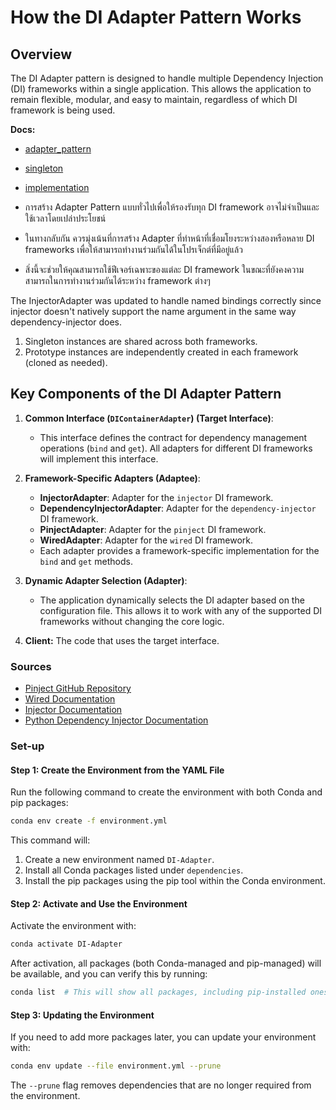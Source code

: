 # How the DI Adapter Pattern Works

## Overview
The DI Adapter pattern is designed to handle multiple Dependency Injection (DI) frameworks within a single application. This allows the application to remain flexible, modular, and easy to maintain, regardless of which DI framework is being used. 

**Docs:**
- [adapter_pattern](docs/adapter_pattern.md)
- [singleton](docs/singleton.md)
- [implementation](docs/implementation.md)

- การสร้าง Adapter Pattern แบบทั่วไปเพื่อให้รองรับทุก DI framework อาจไม่จำเป็นและใช้เวลาโดยเปล่าประโยชน์
- ในทางกลับกัน ควรมุ่งเน้นที่การสร้าง Adapter ที่ทำหน้าที่เชื่อมโยงระหว่างสองหรือหลาย DI frameworks เพื่อให้สามารถทำงานร่วมกันได้ในโปรเจ็กต์ที่มีอยู่แล้ว
- สิ่งนี้จะช่วยให้คุณสามารถใช้ฟีเจอร์เฉพาะของแต่ละ DI framework ในขณะที่ยังคงความสามารถในการทำงานร่วมกันได้ระหว่าง framework ต่างๆ

 The InjectorAdapter was updated to handle named bindings correctly since injector doesn't natively support the name argument in the same way dependency-injector does.

1. Singleton instances are shared across both frameworks.
2. Prototype instances are independently created in each framework (cloned as needed).

## Key Components of the DI Adapter Pattern

1. **Common Interface (`DIContainerAdapter`) (Target Interface)**: 
   - This interface defines the contract for dependency management operations (`bind` and `get`). All adapters for different DI frameworks will implement this interface.

2. **Framework-Specific Adapters (Adaptee)**:
   - **InjectorAdapter**: Adapter for the `injector` DI framework.
   - **DependencyInjectorAdapter**: Adapter for the `dependency-injector` DI framework.
   - **PinjectAdapter**: Adapter for the `pinject` DI framework.
   - **WiredAdapter**: Adapter for the `wired` DI framework.
   - Each adapter provides a framework-specific implementation for the `bind` and `get` methods.

3. **Dynamic Adapter Selection (Adapter)**:
   - The application dynamically selects the DI adapter based on the configuration file. This allows it to work with any of the supported DI frameworks without changing the core logic.

4. **Client:** The code that uses the target interface.

### Sources
- [Pinject GitHub Repository](https://github.com/google/pinject)
- [Wired Documentation](https://wired.readthedocs.io/en/stable/)
- [Injector Documentation](https://injector.readthedocs.io/en/latest/)
- [Python Dependency Injector Documentation](https://python-dependency-injector.ets-labs.org/)

### Set-up

#### Step 1: Create the Environment from the YAML File

Run the following command to create the environment with both Conda and pip packages:

```bash
conda env create -f environment.yml
```

This command will:

1. Create a new environment named `DI-Adapter`.
2. Install all Conda packages listed under `dependencies`.
3. Install the pip packages using the pip tool within the Conda environment.

#### Step 2: Activate and Use the Environment

Activate the environment with:

```bash
conda activate DI-Adapter
```

After activation, all packages (both Conda-managed and pip-managed) will be available, and you can verify this by running:

```bash
conda list  # This will show all packages, including pip-installed ones
```

#### Step 3: Updating the Environment

If you need to add more packages later, you can update your environment with:

```bash
conda env update --file environment.yml --prune
```

The `--prune` flag removes dependencies that are no longer required from the environment.